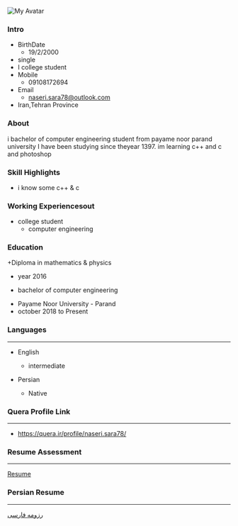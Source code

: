 ![My Avatar](
https://avatars3.githubusercontent.com/u/72061364?s=400&u=20eae31c4fa6c199ee72b9216b01f388dfcecbf6&v=4)
### Intro

+ BirthDate
  - 19/2/2000
+ single
+ I college student
+ Mobile
  - 09108172694
+ Email
  - naseri.sara78@outlook.com
+ Iran,Tehran Province  



### About

i bachelor of computer engineering student from payame noor parand university I have been studying since theyear 1397. im learning c++ and c and photoshop

### Skill Highlights

+ i know some c++ & c


### Working Experiencesout
+ college student 
  - computer engineering

### Education
+Diploma in mathematics & physics
  - year 2016
  
+ bachelor of computer engineering 

 - Payame Noor University - Parand
  - october 2018 to Present


### Languages
---
+ English 

  - intermediate
+ Persian

  - Native

  
  
### Quera Profile Link

---

+ https://quera.ir/profile/naseri.sara78/


### Resume Assessment

---

[Resume](/assessment/Documents.pdf)

### Persian Resume

---

[رزومه فارسی](/index-fa.md)
